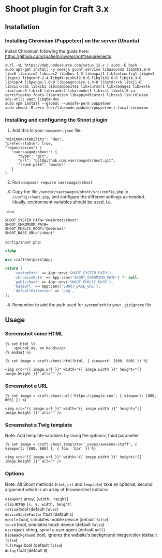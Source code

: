 # Shoot plugin for Craft 3.x

## Installation

### Installing Chromium (Puppeteer) on the server (Ubuntu)

Install Chromium following the guide here: https://github.com/spatie/browsershot#requirements

```
curl -sL https://deb.nodesource.com/setup_12.x | sudo -E bash -
sudo apt-get install -y nodejs gconf-service libasound2 libatk1.0-0 libc6 libcairo2 libcups2 libdbus-1-3 libexpat1 libfontconfig1 libgbm1 libgcc1 libgconf-2-4 libgdk-pixbuf2.0-0 libglib2.0-0 libgtk-3-0 libnspr4 libpango-1.0-0 libpangocairo-1.0-0 libstdc++6 libx11-6 libx11-xcb1 libxcb1 libxcomposite1 libxcursor1 libxdamage1 libxext6 libxfixes3 libxi6 libxrandr2 libxrender1 libxss1 libxtst6 ca-certificates fonts-liberation libappindicator1 libnss3 lsb-release xdg-utils wget libgbm-dev
sudo npm install --global --unsafe-perm puppeteer
sudo chmod -R o+rx /usr/lib/node_modules/puppeteer/.local-chromium
```

### Installing and configuring the Shoot plugin

1. Add this to your `composer.json` file:

```composer
"minimum-stability": "dev",
"prefer-stable": true,
"repositories": {
   "vaersaagod/shoot": {
      "type": "git",
      "url": "git@github.com:vaersaagod/shoot.git",
      "trunk-path": "master"
   }
}
```

2. Run `composer require vaersaagod/shoot`

3. Copy the file `/vendor/vaersaagod/shoot/src/config.php` to `/config/shoot.php`, and configure the
   different settings as needed. Ideally, environment variables should be used, i.e.

`.env`:

```
SHOOT_SYSTEM_PATH="@webroot/shoot"
SHOOT_CHROMIUM_PATH=
SHOOT_PUBLIC_ROOT="@webroot"
SHOOT_BASE_URL="/shoot"
```

`config/shoot.php`:

```php
<?php

use craft\helpers\App;

return [
    'systemPath' => App::env('SHOOT_SYSTEM_PATH'),
    'chromiumPath' => App::env('SHOOT_CHROMIUM_PATH') ?: null,
    'publicRoot' => App::env('SHOOT_PUBLIC_ROOT'),
    'baseUrl' => App::env('SHOOT_BASE_URL'),
    'defaultExtension' => 'png',
];
```

4. Remember to add the path used for `systemPath` to your `.gitignore` file

## Usage

### Screenshot some HTML

```twig
{% set html %}
    <p>Look ma, no hands</p>
{% endset %}

{% set image = craft.shoot.html(html, { viewport: [800, 600] }) %}

<img src="{{ image.url }}" width="{{ image.width }}" height="{{ image.height }}" alt="" />

```

### Screenshot a URL

```twig
{% set image = craft.shoot.url('https://google.com', { viewport: [800, 600] }) %}

<img src="{{ image.url }}" width="{{ image.width }}" height="{{ image.height }}" alt="" />
```

### Screenshot a Twig template

Note: Add template variables by using the optional, third parameter

```twig
{% set image = craft.shoot.template('_pages/awesome-stuff', { viewport: [800, 600] }, { foo: 'bar' }) %}

<img src="{{ image.url }}" width="{{ image.width }}" height="{{ image.height }}" alt="" />
```

### Options

Note: All Shoot methods (`html`, `url` and `template`) take an optional, second argument which is an array
of Browsershot options:

`viewport` array, `[width, height]`  
`clip` array `[x, y, width, height]`  
`retina` bool (default `false`)  
`deviceScaleFactor` float (default `1`)  
`mobile` bool, simulates mobile device (default `false`)  
`touch` bool, simulates touch device (default `false`)  
`userAgent` string, spoof a user agent (default `null`)  
`hideBackground` bool, ignores the website's background image/color (default `false`)  
`fullPage` bool (default `false`)  
`delay` float (default `0`)  
